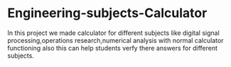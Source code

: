 # Engineering-subjects-Calculator
In this project we made calculator for different subjects like digital signal processing,operations research,numerical analysis with normal calculator functioning also this can help students verfy there answers for different subjects.

